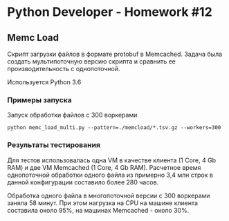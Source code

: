 # Python Developer - Homework #12

## Memc Load

Скрипт загрузки файлов в формате protobuf в Memcached. Задача была создать мультипоточную версию скрипта и сравнить ее производительность с однопоточной.

Используется Python 3.6

### Примеры запуска

Запуск обработки файлов с 300 воркерами

    python memc_load_multi.py --pattern=./memcload/*.tsv.gz --workers=300

### Результаты тестирования

Для тестов использовалась одна VM в качестве клиента (1 Core, 4 Gb RAM) и две VM Memcached (1 Core, 4 Gb RAM).
Расчетное время однопоточной обработки одного файла из примерно 3,4 млн строк в данной конфигурации составило более 280 часов.

Обработка одного файла в многопоточной версии с 300 воркерами заняла 58 минут.
При этом нагрузка на CPU на машине клиента составила около 95%, на машинах Memcached - около 30%.


